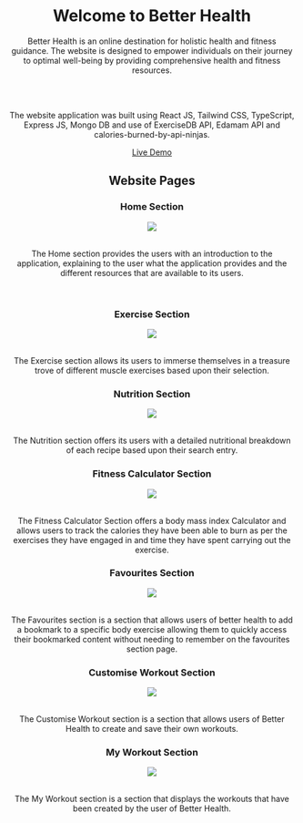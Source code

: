 <h1 align="center"> Welcome to Better Health </h1>

<div align="center" >
Better Health is an online destination for holistic health and fitness guidance. The website is designed to empower individuals on their journey to optimal well-being by providing comprehensive health and fitness resources.

  <br><br>
  
The website application was built using React JS, Tailwind CSS, TypeScript, Express JS, Mongo DB and use of ExerciseDB API, Edamam API and calories-burned-by-api-ninjas.

[Live Demo](https://betterhealth-eight.vercel.app)
</div>

<h2 align="center"> Website Pages </h2>

<div>
  <h3 align="center" >Home Section</h3>

  <div align="center" >
    <img  src="https://i.postimg.cc/T3ncDx7Y/Home-Page.jpg"> 

  </div>

  <br>
  
  <p align="center" >The Home section provides the users with an introduction to the application, explaining to the user what the application provides and the different resources that are available to its users.</p>
</div>

<br>

<div>
  <h3 align="center" >Exercise Section</h3>

  <div align="center" >
    <img  src="https://i.postimg.cc/3w7FjqVj/Exercise-Page.jpg"> 

  </div>

  <br>
  
  <p align="center">The Exercise section allows its users to immerse themselves in a treasure trove of different muscle exercises based upon their selection.</p>
</div>

<div>
  <h3 align="center" >Nutrition Section</h3>

  <div align="center" >
    <img  src="https://i.postimg.cc/8CHBZHg2/Nutrition-Page.jpg"> 

  </div>

  <br>
  
  <p align="center">The Nutrition section offers its users with a detailed nutritional breakdown of each recipe based upon their search entry.</p>
</div>

<div>
  
<h3 align="center" >Fitness Calculator Section</h3>

  <div align="center">
    <img  src="https://i.postimg.cc/PfZbcTHb/Fitness-Page.jpg"> 

  </div>

  <br> 

  <p align="center" >
    The Fitness Calculator Section offers a body mass index Calculator and allows users to track the calories they have been able to burn as per the exercises they have engaged in and time they have spent carrying out the exercise.
  </p>
  
</div>

<div>
  
<h3 align="center" >Favourites Section</h3>

  <div align="center" >
    <img  src="https://i.postimg.cc/pXJfWCpp/Favourites-Page.jpg"> 

  </div>

  <br>
  <p align="center">The Favourites section is a section that allows users of better health to add a bookmark to a specific body exercise allowing them to quickly access their bookmarked content without needing to remember on the favourites section page. </p>
</div>

<h3 align="center" >Customise Workout Section</h3>

  <div align="center" >
    <img  src="https://i.postimg.cc/FHP0cKbv/Create-Page.jpg"> 

  </div>

  <br>
  <p align="center">The Customise Workout section is a section that allows users of Better Health to create and save their own workouts.</p>
  
</div>

<h3 align="center" >My Workout Section</h3>

  <div align="center" >
    <img  src="https://i.postimg.cc/DzHsjYYY/My-Workouts-Page.jpg"> 

  </div>

  <br>
  <p align="center">The My Workout section is a section that displays the workouts that have been created by the user of Better Health.</p>
  
</div>
